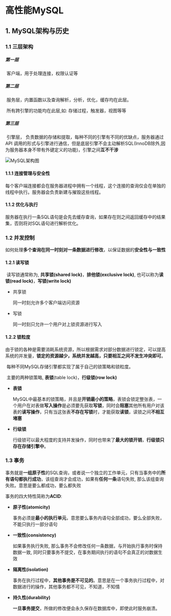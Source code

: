 # 高性能MySQL

## 1. MySQL架构与历史

### 1.1 三层架构

#####  第一层

​	客户端，用于处理连接，权限认证等

##### 第二层

​	服务层，内置函数以及查询解析，分析，优化，缓存均在此层。

​	所有跨引擎的功能均在此层,如: 存储过程，触发器，视图等等

##### 第三层

​	引擎层， 负责数据的存储和提取，每种不同的引擎有不同的优缺点，服务器通过API	调用的形式与引擎进行通信，但是底层引擎不会主动解析SQL(InnoDB除外,因为服务器本身不带有外键定义的功能)，引擎之间**互不干涉**

![MySQL架构图](https://ly-markdown.oss-cn-shenzhen.aliyuncs.com/MySQL%E6%9E%B6%E6%9E%84%E5%9B%BE.png)

#### 1.1.1 连接管理与安全性

​	每个客户端连接都会在服务器进程中拥有一个线程，这个连接的查询仅会在单独的线程中执行。服务器会负责新建与摧毁这些线程。

#### 1.1.2 优化与执行

​	服务器在执行一条SQL语句是会先去缓存查询，如果存在则之间返回缓存中的结果集，否则将对SQL语句进行解析优化。

### 1.2 并发控制

   如何处理**多个查询在同一时刻对一条数据进行修改**，以保证数据的**安全性与一致性**

#### 1.2.1 读写锁

​	读写锁通常称为, **共享锁(shared lock)**，**排他锁(exclusive lock)**, 也可以称为**读锁(read lock)**，**写锁(write lock)**

- 共享锁

  同一时刻允许多个客户端访问资源

- 写锁

  同一时刻只允许一个用户对上锁资源进行写入

#### 1.2.2 锁粒度

​	由于锁的各种是需要消耗系统资源，所以根据需求对部分数据进行锁定，可以提高系统的并发量，**锁定的资源越少，系统并发越高，只要相互之间不发生冲突即可**。

​	每种不同MySQL存储引擎都实现了属于自己的锁策略和锁粒度。

​	主要的两种锁策略, **表锁**(table lock)，**行级锁(row lock)**

- **表锁**

  MySQL中最基本的锁策略，并且是**开销最小的策略**，表锁会锁定整张表，一个用户在对表做**写入操作**是必须要先获取**写锁**，同时会**阻塞**其他所有用户对该表的**读写操作**，只有当这张表**不存在写锁**时，才能获取**读锁**，读锁之间**不相互堵塞**

- **行级锁**

  行级锁可以最大程度的支持并发操作，同时也带来了**最大的锁开销**，**行级锁只存在存储引擎中**。

### 1.3 事务

​	事务就是**一组原子性**的SQL查询，或者说一个独立的工作单元，只有当事务中的**所有语句都执行成功**，该组查询才会成功，如果有**任何一条**语句失败, 那么该组查询失败。意思是要么都成功，要么都失败

事务的四大特性简称为**ACID**: 

- **原子性(atomicity)**

  事务必须是**最小的执行单元**，意思要么事务内语句全部成功，要么全部失败，不能只执行一部分语句

- **一致性(consistency)**

  如果事务执行失败, 那么事务不会修改任何一条数据，与开始执行事务时保持数据一致, 同时只要事务不提交，在事务期间执行的语句不会真正的对数据生效

- **隔离性(isolation)**

  事务在执行过程中，**其他事务是不可见的**。意思是在一个事务执行过程中，对数据进行的操作，其他事务都不可见，不知道，不知情

- **持久性(durability)**

  **一旦事务提交**，所做的修改便会永久保存在数据库中，即使此时服务崩溃。